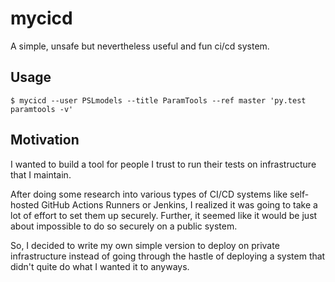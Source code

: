 # mycicd

A simple, unsafe but nevertheless useful and fun ci/cd system.

## Usage

```
$ mycicd --user PSLmodels --title ParamTools --ref master 'py.test paramtools -v'
```

## Motivation

I wanted to build a tool for people I trust to run their tests on infrastructure that I maintain.

After doing some research into various types of CI/CD systems like self-hosted GitHub Actions Runners or Jenkins, I realized it was going to take a lot of effort to set them up securely. Further, it seemed like it would be just about impossible to do so securely on a public system.

So, I decided to write my own simple version to deploy on private infrastructure instead of going through the hastle of deploying a system that didn't quite do what I wanted it to anyways.
